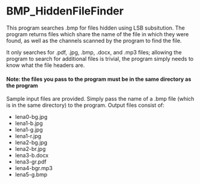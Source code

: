 # BMP_HiddenFileFinder
This program searches .bmp for files hidden using LSB subsitution.
The program returns files which share the name of the file in which they were found, as well as the channels 
scanned by the program to find the file.

It only searches for .pdf, .jpg, .bmp, .docx, and .mp3 files; allowing the program to search for additional files is trivial,
the program simply needs to know what the file headers are. 

#### Note: the files you pass to the program must be in the same directory as the program

Sample input files are provided. Simply pass the name of a .bmp file (which is in the same directory) to the program.
Output files consist of:
 - lena0-bg.jpg
 - lena1-b.jpg
 - lena1-g.jpg
 - lena1-r.jpg
 - lena2-bg.jpg
 - lena2-br.jpg
 - lena3-b.docx
 - lena3-gr.pdf
 - lena4-bgr.mp3
 - lena5-g.bmp
